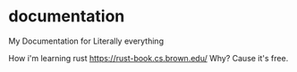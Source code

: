 # documentation
My Documentation for Literally everything

How i'm learning rust https://rust-book.cs.brown.edu/
Why? Cause it's free.
